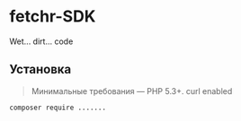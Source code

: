 # fetchr-SDK
Wet... dirt... code 


## Установка

> Минимальные требования — PHP 5.3+.
> curl enabled
```bash
composer require .......
```


